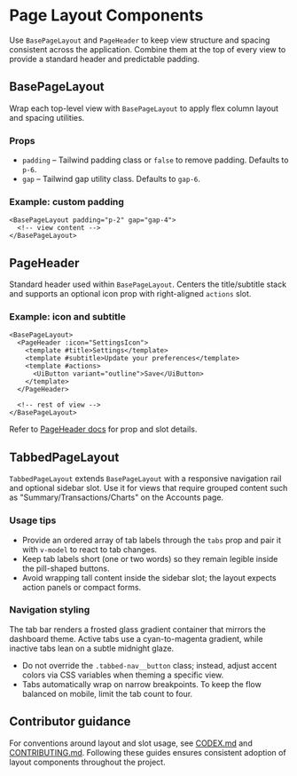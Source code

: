 # Page Layout Components

Use `BasePageLayout` and `PageHeader` to keep view structure and spacing consistent across the application. Combine them at the top of every view to provide a standard header and predictable padding.

## BasePageLayout

Wrap each top-level view with `BasePageLayout` to apply flex column layout and spacing utilities.

### Props
- `padding` – Tailwind padding class or `false` to remove padding. Defaults to `p-6`.
- `gap` – Tailwind gap utility class. Defaults to `gap-6`.

### Example: custom padding
```vue
<BasePageLayout padding="p-2" gap="gap-4">
  <!-- view content -->
</BasePageLayout>
```

## PageHeader

Standard header used within `BasePageLayout`. Centers the title/subtitle stack and supports an optional icon prop with right-aligned `actions` slot.

### Example: icon and subtitle
```vue
<BasePageLayout>
  <PageHeader :icon="SettingsIcon">
    <template #title>Settings</template>
    <template #subtitle>Update your preferences</template>
    <template #actions>
      <UiButton variant="outline">Save</UiButton>
    </template>
  </PageHeader>

  <!-- rest of view -->
</BasePageLayout>
```

Refer to [PageHeader docs](PageHeader.md) for prop and slot details.

## TabbedPageLayout

`TabbedPageLayout` extends `BasePageLayout` with a responsive navigation rail and optional sidebar slot. Use it for views that require grouped content such as "Summary/Transactions/Charts" on the Accounts page.

### Usage tips

- Provide an ordered array of tab labels through the `tabs` prop and pair it with `v-model` to react to tab changes.
- Keep tab labels short (one or two words) so they remain legible inside the pill-shaped buttons.
- Avoid wrapping tall content inside the sidebar slot; the layout expects action panels or compact forms.

### Navigation styling

The tab bar renders a frosted glass gradient container that mirrors the dashboard theme. Active tabs use a cyan-to-magenta gradient, while inactive tabs lean on a subtle midnight glaze.

- Do not override the `.tabbed-nav__button` class; instead, adjust accent colors via CSS variables when theming a specific view.
- Tabs automatically wrap on narrow breakpoints. To keep the flow balanced on mobile, limit the tab count to four.

## Contributor guidance

For conventions around layout and slot usage, see [CODEX.md](../../CODEX.md) and [CONTRIBUTING.md](../../CONTRIBUTING.md). Following these guides ensures consistent adoption of layout components throughout the project.
